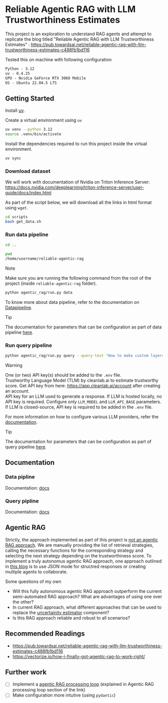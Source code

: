 # Reliable Agentic RAG with LLM Trustworthiness Estimates

This project is an exploration to understand RAG agents and attempt to replicate the blog titled "Reliable Agentic RAG with LLM Trustworthiness Estimates" : <https://pub.towardsai.net/reliable-agentic-rag-with-llm-trustworthiness-estimates-c488fb1bd116>

Tested this on machine with following configuration

```txt
Python - 3.12
uv - 0.4.25
GPU - Nvidia GeForce RTX 3060 Mobile
OS - Ubuntu 22.04.5 LTS
```

## Getting Started

Install [uv](https://docs.astral.sh/uv/).

Create a virtual environment using `uv`

```bash
uv venv --python 3.12
source .venv/bin/activate
```

Install the dependencies required to run this project inside the virtual environment.

```bash
uv sync
```

### Download dataset

We will work with documentation of Nvidia on Triton Inference Server: <https://docs.nvidia.com/deeplearning/triton-inference-server/user-guide/docs/index.html>

As part of the script below, we will download all the links in html format using `wget`.

```bash
cd scripts
bash get_data.sh
```

### Run data pipeline

```bash
cd ..

pwd
/home/username/reliable-agentic-rag
```

> [!Note]
> Make sure you are running the following command from the root of the project (inside `reliable-agentic-rag` folder).

```bash
python agentic_rag/run.py data
```

To know more about data pipeline, refer to the documentation on [Datapipeline](./docs/Datapipeline.md).

> [!TIP]
> The documentation for parameters that can be configuration as part of data pipeline [here](./docs/Datapipeline.md#configuration).

### Run query pipeline

```bash
python agentic_rag/run.py query --query-text "How to make custom layers of TensorRT work in Triton?"
```

> [!WARNING]
> One (or two) API key(s) should be added to the `.env` file.<br>
> Trustworthy Language Model (TLM) by cleanlab.ai to estimate trustworthy score. Get API key from here: <https://app.cleanlab.ai/account> after creating an account.<br>
> API key for an LLM used to generate a response.
> If LLM is hosted locally, no API key is required. Configure only `LLM_MODEL` and `LLM_API_BASE` parameters.<br>
> If LLM is closed-source, API key is required to be added in the `.env` file.<br>

For more information on how to configure various LLM providers, refer the [documentation](./docs/Querypipeline.md#llm).

> [!TIP]
> The documentation for parameters that can be configuration as part of query pipeline [here](./docs/Querypipeline.md#configuration).

## Documentation

### Data pipline

Documentation: [docs](./docs/Datapipeline.md)

### Query pipline

Documentation: [docs](./docs/Querypipeline.md)

## Agentic RAG

Strictly, the approach implemented as part of this project is <u>not an agentic RAG approach</u>. We are manually providing the list of retrieval strategies, calling the necessary functions for the corresponding strategy and selecting the next strategy depending on the trustworthiness score. To implement a truly autonomus agentic RAG approach, one approach outlined in [this blog](https://vectorize.io/how-i-finally-got-agentic-rag-to-work-right/) is to use JSON mode for structred responses or creating multiple agents to collaborate.

Some questions of my own

- Will this fully autonomous agentic RAG approach outperform the current semi-automated RAG approach? What are advantages of using one over the other?
- In current RAG approach, what different approaches that can be used to replace the [uncertainity estimator](./docs/Querypipeline.md#uncertainity-estimator) component?
- Is this RAG approach reliable and robust to all scenarios?

## Recommended Readings

- <https://pub.towardsai.net/reliable-agentic-rag-with-llm-trustworthiness-estimates-c488fb1bd116>
- <https://vectorize.io/how-i-finally-got-agentic-rag-to-work-right/>

## Further work

- [ ] Implement a [agentic RAG processing loop](https://vectorize.io/how-i-finally-got-agentic-rag-to-work-right/) (explained in Agentic RAG processing loop section of the link)
- [ ] Make configuration more intutive (using `pydantic`)
